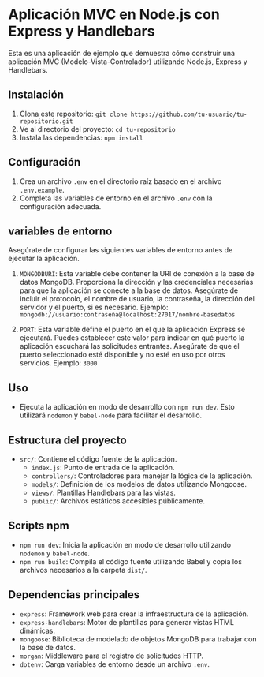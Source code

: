 # Aplicación MVC en Node.js con Express y Handlebars

Esta es una aplicación de ejemplo que demuestra cómo construir una aplicación MVC (Modelo-Vista-Controlador) utilizando Node.js, Express y Handlebars.

## Instalación

1. Clona este repositorio: `git clone https://github.com/tu-usuario/tu-repositorio.git`
2. Ve al directorio del proyecto: `cd tu-repositorio`
3. Instala las dependencias: `npm install`

## Configuración

1. Crea un archivo `.env` en el directorio raíz basado en el archivo `.env.example`.
2. Completa las variables de entorno en el archivo `.env` con la configuración adecuada.

## variables de entorno

Asegúrate de configurar las siguientes variables de entorno antes de ejecutar la aplicación.

1. `MONGODBURI`: Esta variable debe contener la URI de conexión a la base de datos MongoDB. Proporciona la dirección y las credenciales necesarias para que la aplicación se conecte a la base de datos. Asegúrate de incluir el protocolo, el nombre de usuario, la contraseña, la dirección del servidor y el puerto, si es necesario. Ejemplo: `mongodb://usuario:contraseña@localhost:27017/nombre-basedatos`

2. `PORT`: Esta variable define el puerto en el que la aplicación Express se ejecutará. Puedes establecer este valor para indicar en qué puerto la aplicación escuchará las solicitudes entrantes. Asegúrate de que el puerto seleccionado esté disponible y no esté en uso por otros servicios. Ejemplo: `3000`

## Uso

- Ejecuta la aplicación en modo de desarrollo con `npm run dev`. Esto utilizará `nodemon` y `babel-node` para facilitar el desarrollo.

## Estructura del proyecto

- `src/`: Contiene el código fuente de la aplicación.
  - `index.js`: Punto de entrada de la aplicación.
  - `controllers/`: Controladores para manejar la lógica de la aplicación.
  - `models/`: Definición de los modelos de datos utilizando Mongoose.
  - `views/`: Plantillas Handlebars para las vistas.
  - `public/`: Archivos estáticos accesibles públicamente.

## Scripts npm

- `npm run dev`: Inicia la aplicación en modo de desarrollo utilizando `nodemon` y `babel-node`.
- `npm run build`: Compila el código fuente utilizando Babel y copia los archivos necesarios a la carpeta `dist/`.

## Dependencias principales

- `express`: Framework web para crear la infraestructura de la aplicación.
- `express-handlebars`: Motor de plantillas para generar vistas HTML dinámicas.
- `mongoose`: Biblioteca de modelado de objetos MongoDB para trabajar con la base de datos.
- `morgan`: Middleware para el registro de solicitudes HTTP.
- `dotenv`: Carga variables de entorno desde un archivo `.env`.